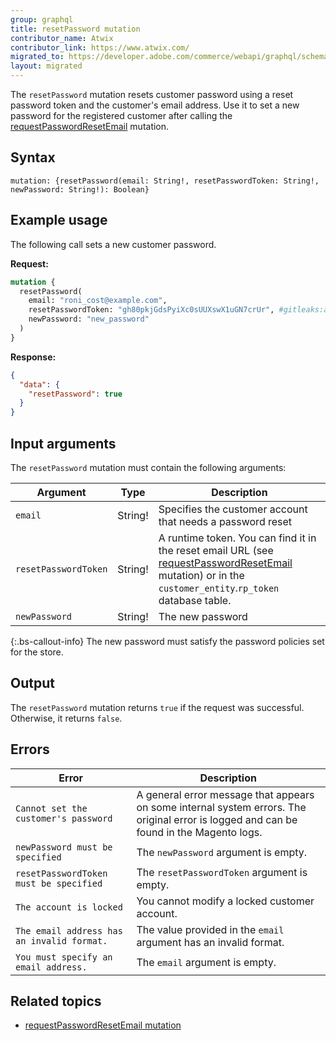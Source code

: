 ```yaml
---
group: graphql
title: resetPassword mutation
contributor_name: Atwix
contributor_link: https://www.atwix.com/
migrated_to: https://developer.adobe.com/commerce/webapi/graphql/schema/customer/mutations/reset-password/
layout: migrated
---
```


The `resetPassword` mutation resets customer password using a reset password token and the customer's email address. Use it to set a new password for the registered customer after calling the [requestPasswordResetEmail]({{page.baseurl}}/graphql/mutations/request-password-reset-email.html) mutation.

## Syntax

`mutation: {resetPassword(email: String!, resetPasswordToken: String!, newPassword: String!): Boolean}`

## Example usage

The following call sets a new customer password.

**Request:**

```graphql
mutation {
  resetPassword(
    email: "roni_cost@example.com",
    resetPasswordToken: "gh80pkjGdsPyiXc0sUUXswX1uGN7crUr", #gitleaks:allow
    newPassword: "new_password"
  )
}
```

**Response:**

```json
{
  "data": {
    "resetPassword": true
  }
}
```

## Input arguments

The `resetPassword` mutation must contain the following arguments:

Argument | Type | Description
--- | --- | ---
`email` | String! | Specifies the customer account that needs a password reset
`resetPasswordToken` | String! | A runtime token. You can find it in the reset email URL (see [requestPasswordResetEmail]({{page.baseurl}}/graphql/mutations/request-password-reset-email.html) mutation) or in the `customer_entity`.`rp_token` database table.
`newPassword` | String! | The new password

{:.bs-callout-info}
The new password must satisfy the password policies set for the store.

## Output

The `resetPassword` mutation returns `true` if the request was successful. Otherwise, it returns `false`.

## Errors

Error | Description
--- | ---
`Cannot set the customer's password` | A general error message that appears on some internal system errors. The original error is logged and can be found in the Magento logs.
`newPassword must be specified` | The `newPassword` argument is empty.
`resetPasswordToken must be specified` | The `resetPasswordToken` argument is empty.
`The account is locked` | You cannot modify a locked customer account.
`The email address has an invalid format.` | The value provided in the `email` argument has an invalid format.
`You must specify an email address.` | The `email` argument is empty.

## Related topics

-  [requestPasswordResetEmail mutation]({{page.baseurl}}/graphql/mutations/request-password-reset-email.html)
